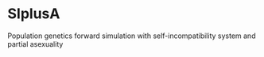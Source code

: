 # SIplusA
Population genetics forward simulation with self-incompatibility system and partial asexuality
